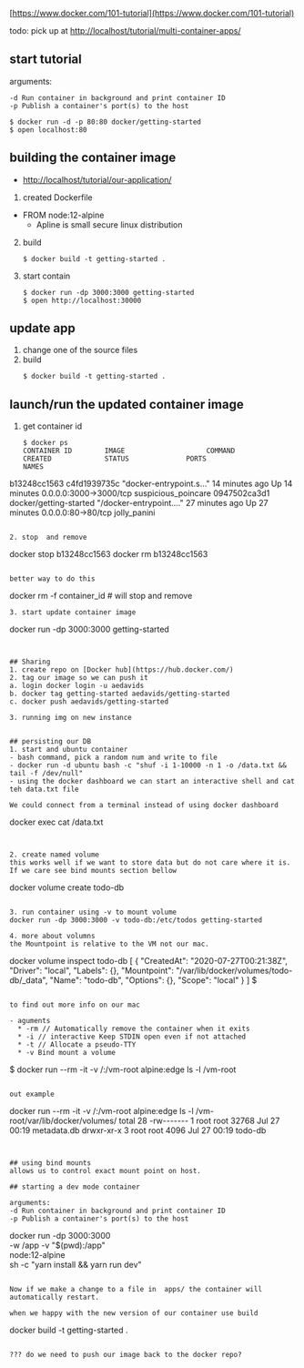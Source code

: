 
[https://www.docker.com/101-tutorial](https://www.docker.com/101-tutorial)

todo: pick up at [http://localhost/tutorial/multi-container-apps/](http://localhost/tutorial/multi-container-apps/)

## start tutorial

arguments:
```
-d Run container in background and print container ID
-p Publish a container's port(s) to the host
```

```
$ docker run -d -p 80:80 docker/getting-started
$ open localhost:80
```


## building the container image
- [http://localhost/tutorial/our-application/](http://localhost/tutorial/our-application/)
1. created Dockerfile
  * FROM node:12-alpine
    + Apline is small secure linux distribution
    
2. build

   ```
   $ docker build -t getting-started .
   ```
3. start contain
   ```
   $ docker run -dp 3000:3000 getting-started
   $ open http://localhost:30000
   ```
   
   
## update app
1. change one of the source files
2. build
   ```
   $ docker build -t getting-started .
   ```

## launch/run the updated container image
1. get container id
   ```
   $ docker ps
   CONTAINER ID        IMAGE                    COMMAND                  CREATED             STATUS              PORTS                    NAMES
b13248cc1563        c4fd1939735c             "docker-entrypoint.s…"   14 minutes ago      Up 14 minutes       0.0.0.0:3000->3000/tcp   suspicious_poincare
0947502ca3d1        docker/getting-started   "/docker-entrypoint.…"   27 minutes ago      Up 27 minutes       0.0.0.0:80->80/tcp       jolly_panini
   ```

2. stop  and remove
   ```
   docker stop b13248cc1563
   docker rm b13248cc1563
   ```
   
   better way to do this
   ```
   docker rm -f container_id # will stop and remove
   ```
3. start update container image
   ```
   docker run -dp 3000:3000 getting-started
   ```
   
   
## Sharing
1. create repo on [Docker hub](https://hub.docker.com/)
2. tag our image so we can push it
   a. login docker login -u aedavids
   b. docker tag getting-started aedavids/getting-started
   c. docker push aedavids/getting-started

3. running img on new instance


## persisting our DB
1. start and ubuntu container
   - bash command, pick a random num and write to file
   - docker run -d ubuntu bash -c "shuf -i 1-10000 -n 1 -o /data.txt && tail -f /dev/null"
   - using the docker dashboard we can start an interactive shell and cat teh data.txt file

We could connect from a terminal instead of using docker dashboard
```
docker exec <container-id> cat /data.txt
```


2. create named volume
this works well if we want to store data but do not care where it is. If we care see bind mounts section bellow
```
docker volume create todo-db
```

3. run container using -v to mount volume
docker run -dp 3000:3000 -v todo-db:/etc/todos getting-started

4. more about volumns
the Mountpoint is relative to the VM not our mac.
```
docker volume inspect todo-db
[
    {
        "CreatedAt": "2020-07-27T00:21:38Z",
        "Driver": "local",
        "Labels": {},
        "Mountpoint": "/var/lib/docker/volumes/todo-db/_data",
        "Name": "todo-db",
        "Options": {},
        "Scope": "local"
    }
]
$ 
```

to find out more info on our mac

- aguments
  * -rm // Automatically remove the container when it exits
  * -i // interactive Keep STDIN open even if not attached
  * -t // Allocate a pseudo-TTY
  * -v Bind mount a volume

```
$ docker run --rm -it -v /:/vm-root alpine:edge ls -l /vm-root

```

out example
```
docker run --rm -it -v /:/vm-root alpine:edge ls -l /vm-root/var/lib/docker/volumes/
total 28
-rw-------    1 root     root         32768 Jul 27 00:19 metadata.db
drwxr-xr-x    3 root     root          4096 Jul 27 00:19 todo-db
```


## using bind mounts
allows us to control exact mount point on host.

## starting a dev mode container

arguments:
-d Run container in background and print container ID
-p Publish a container's port(s) to the host
```
docker run -dp 3000:3000 \
    -w /app -v "$(pwd):/app" \
    node:12-alpine \
    sh -c "yarn install && yarn run dev"
```

Now if we make a change to a file in  apps/ the container will automatically restart. 

when we happy with the new version of our container use build

```
docker build -t getting-started .
```

??? do we need to push our image back to the docker repo?
